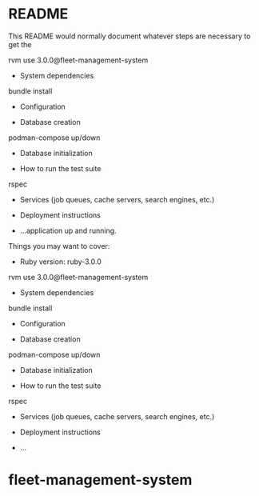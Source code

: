 # README

This README would normally document whatever steps are necessary to get the

rvm use 3.0.0@fleet-management-system 

* System dependencies

bundle install

* Configuration

* Database creation

podman-compose up/down

* Database initialization

* How to run the test suite

rspec

* Services (job queues, cache servers, search engines, etc.)

* Deployment instructions

* ...application up and running.

Things you may want to cover:

* Ruby version: ruby-3.0.0

rvm use 3.0.0@fleet-management-system 

* System dependencies

bundle install

* Configuration

* Database creation

podman-compose up/down

* Database initialization

* How to run the test suite

rspec

* Services (job queues, cache servers, search engines, etc.)

* Deployment instructions

* ...
# fleet-management-system
